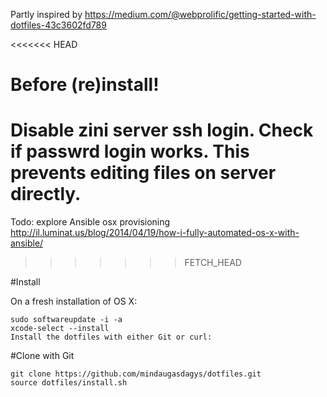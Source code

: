 Partly inspired by
https://medium.com/@webprolific/getting-started-with-dotfiles-43c3602fd789

<<<<<<< HEAD

# Before (re)install!
Disable zini server ssh login.
Check if passwrd login works. This prevents editing files on server directly.
=======
Todo:
explore Ansible osx provisioning
http://il.luminat.us/blog/2014/04/19/how-i-fully-automated-os-x-with-ansible/


>>>>>>> FETCH_HEAD

#Install

On a fresh installation of OS X:

```
sudo softwareupdate -i -a
xcode-select --install
Install the dotfiles with either Git or curl:
```
#Clone with Git
```
git clone https://github.com/mindaugasdagys/dotfiles.git
source dotfiles/install.sh
```
